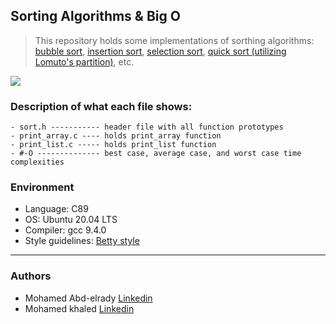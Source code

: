 ## Sorting Algorithms & Big O
> This repository holds some implementations of sorthing algorithms:
> [bubble sort](https://en.wikipedia.org/wiki/Bubble_sort),
> [insertion sort](https://en.wikipedia.org/wiki/Insertion_sort),
> [selection sort](https://en.wikipedia.org/wiki/Selection_sort),
> [quick sort (utilizing Lomuto's partition)](https://en.wikipedia.org/wiki/Quicksort), etc.


![](https://s3.amazonaws.com/intranet-projects-files/holbertonschool-low_level_programming/248/willy-wonka.png)

### Description of what each file shows:
```
- sort.h ----------- header file with all function prototypes
- print_array.c ---- holds print_array function
- print_list.c ----- holds print_list function
- #-O -------------- best case, average case, and worst case time complexities
```
### Environment
* Language: C89
* OS: Ubuntu 20.04 LTS
* Compiler: gcc 9.4.0
* Style guidelines: [Betty style](https://github.com/holbertonschool/Betty/wiki)
---
### Authors
- Mohamed Abd-elrady [Linkedin](https://www.linkedin.com/in/mohamed-abd-elrady-mosa/)
- Mohamed khaled [Linkedin](https://www.linkedin.com/in/mohamed-k-kamal/)
